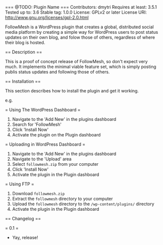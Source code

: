 === @TODO: Plugin Name ===
Contributors: dmytri
Requires at least: 3.5.1
Tested up to: 3.6
Stable tag: 1.0.0
License: GPLv2 or later
License URI: http://www.gnu.org/licenses/gpl-2.0.html

FollowMesh is a WordPress plugin that creates a global, distributed social media platform by creating a simple way for WordPress users to post status updates on their own blog, and folow those of others, regardless of where their blog is hosted.

== Description ==

This is a proof of concept release of FollowMesh, so don't expect very much. It implements the minimal viable feature set, which is simply posting publis status updates and following those of others.

== Installation ==

This section describes how to install the plugin and get it working.

e.g.

= Using The WordPress Dashboard =

1. Navigate to the 'Add New' in the plugins dashboard
2. Search for 'FollowMesh'
3. Click 'Install Now'
4. Activate the plugin on the Plugin dashboard

= Uploading in WordPress Dashboard =

1. Navigate to the 'Add New' in the plugins dashboard
2. Navigate to the 'Upload' area
3. Select `followmesh.zip` from your computer
4. Click 'Install Now'
5. Activate the plugin in the Plugin dashboard

= Using FTP =

1. Download `followmesh.zip`
2. Extract the `followmesh` directory to your computer
3. Upload the `followmesh` directory to the `/wp-content/plugins/` directory
4. Activate the plugin in the Plugin dashboard

== Changelog ==

= 0.1 =
* Yay, release!

